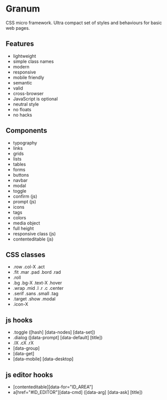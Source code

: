 # Granum

CSS micro framework.
Ultra compact set of styles and behaviours for basic web pages.

## Features

- lightweight
- simple class names
- modern
- responsive
- mobile friendly
- semantic
- valid
- cross-browser
- JavaScript is optional
- neutral style
- no floats
- no hacks

## Components

- typography
- links
- grids
- lists
- tables
- forms
- buttons
- navbar
- modal
- toggle
- confirm (js)
- prompt (js)
- icons
- tags
- colors
- media object
- full height
- responsive class (js)
- contenteditable (js)


## CSS classes

- .row .col-X .act
- .fit .mar .pad .bord .rad
- .roll
- .bg .bg-X .text-X .hover
- .wrap .mid .l .r .c .center
- .serif .sans .small .tag
- .target .show .modal
- .icon-X


## js hooks

- .toggle ([hash] [data-nodes] [data-set])
- .dialog ([data-prompt] [data-default] [title])
- .lX .cX .rX
- [data-group]
- [data-get]
- [data-mobile] [data-desktop]

## js editor hooks

- [contenteditable][data-for="ID_AREA"]
- a[href="#ID_EDITOR"][data-cmd] ([data-arg] [data-ask] [title])


